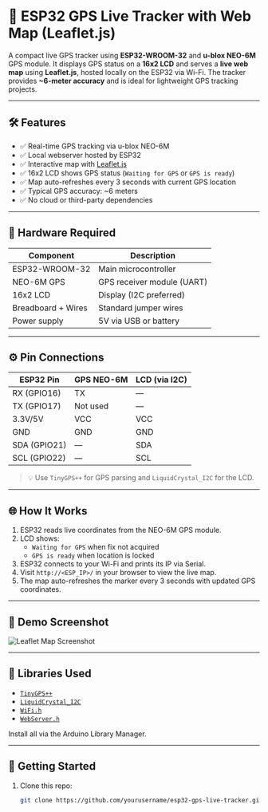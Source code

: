 # 🚀 ESP32 GPS Live Tracker with Web Map (Leaflet.js)

A compact live GPS tracker using **ESP32-WROOM-32** and **u-blox NEO-6M** GPS module. It displays GPS status on a **16x2 LCD** and serves a **live web map** using **Leaflet.js**, hosted locally on the ESP32 via Wi-Fi. The tracker provides **~6-meter accuracy** and is ideal for lightweight GPS tracking projects.

---

## 🛠️ Features

- ✅ Real-time GPS tracking via u-blox NEO-6M
- ✅ Local webserver hosted by ESP32
- ✅ Interactive map with [Leaflet.js](https://leafletjs.com)
- ✅ 16x2 LCD shows GPS status (`Waiting for GPS` or `GPS is ready`)
- ✅ Map auto-refreshes every 3 seconds with current GPS location
- ✅ Typical GPS accuracy: ~6 meters
- ✅ No cloud or third-party dependencies

---

## 🔌 Hardware Required

| Component         | Description                     |
|------------------|---------------------------------|
| ESP32-WROOM-32    | Main microcontroller             |
| NEO-6M GPS       | GPS receiver module (UART)       |
| 16x2 LCD         | Display (I2C preferred)           |
| Breadboard + Wires | Standard jumper wires           |
| Power supply     | 5V via USB or battery             |

---

## ⚙️ Pin Connections

| ESP32 Pin | GPS NEO-6M | LCD (via I2C) |
|-----------|------------|---------------|
| RX (GPIO16) | TX         | —             |
| TX (GPIO17) | Not used   | —             |
| 3.3V/5V     | VCC        | VCC           |
| GND         | GND        | GND           |
| SDA (GPIO21) | —         | SDA           |
| SCL (GPIO22) | —         | SCL           |

> 💡 Use `TinyGPS++` for GPS parsing and `LiquidCrystal_I2C` for the LCD.

---

## 🌐 How It Works

1. ESP32 reads live coordinates from the NEO-6M GPS module.
2. LCD shows:
   - `Waiting for GPS` when fix not acquired
   - `GPS is ready` when location is locked
3. ESP32 connects to your Wi-Fi and prints its IP via Serial.
4. Visit `http://<ESP_IP>/` in your browser to view the live map.
5. The map auto-refreshes the marker every 3 seconds with updated GPS coordinates.

---

## 📸 Demo Screenshot

![Leaflet Map Screenshot](https://raw.githubusercontent.com/yourusername/yourrepo/main/demo_map.png)

---

## 🔧 Libraries Used

- [`TinyGPS++`](https://github.com/mikalhart/TinyGPSPlus)
- [`LiquidCrystal_I2C`](https://github.com/johnrickman/LiquidCrystal_I2C)
- [`WiFi.h`](https://www.arduino.cc/en/Reference/WiFi)
- [`WebServer.h`](https://github.com/espressif/arduino-esp32)

Install all via the Arduino Library Manager.

---

## 🚀 Getting Started

1. Clone this repo:
   ```bash
   git clone https://github.com/yourusername/esp32-gps-live-tracker.git

